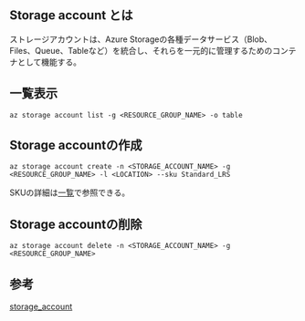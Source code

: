 ## Storage account とは
ストレージアカウントは、Azure Storageの各種データサービス（Blob、Files、Queue、Tableなど）を統合し、それらを一元的に管理するためのコンテナとして機能する。

## 一覧表示
```
az storage account list -g <RESOURCE_GROUP_NAME> -o table
```

## Storage accountの作成
```
az storage account create -n <STORAGE_ACCOUNT_NAME> -g <RESOURCE_GROUP_NAME> -l <LOCATION> --sku Standard_LRS
```
SKUの詳細は[一覧](https://learn.microsoft.com/ja-jp/rest/api/storagerp/srp_sku_types)で参照できる。

## Storage accountの削除
```
az storage account delete -n <STORAGE_ACCOUNT_NAME> -g <RESOURCE_GROUP_NAME>
```

## 参考
[storage_account](https://learn.microsoft.com/ja-jp/cli/azure/storage/account?view=azure-cli-latest#az-storage-account-create)